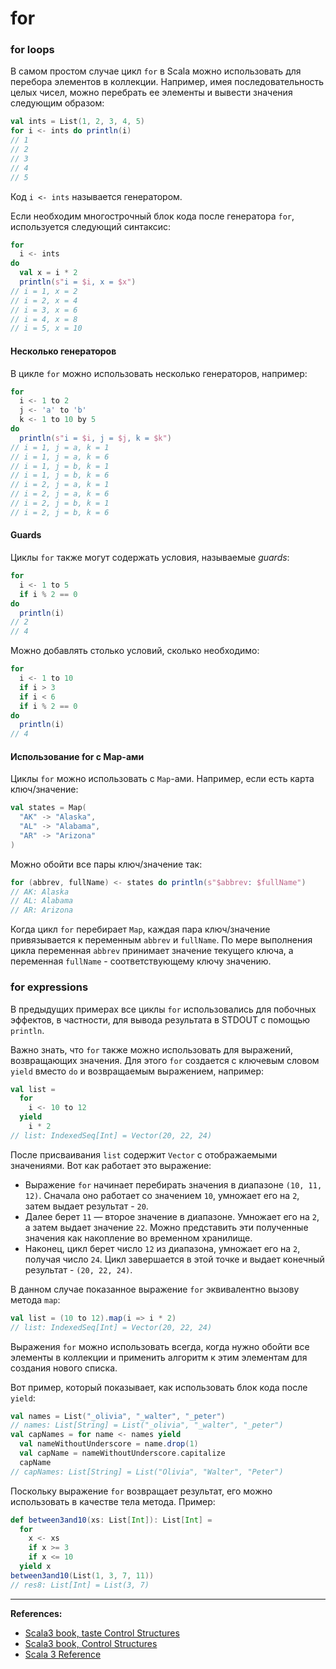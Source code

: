 # for

### for loops

В самом простом случае цикл `for` в Scala можно использовать для перебора элементов в коллекции.
Например, имея последовательность целых чисел, можно перебрать ее элементы и вывести значения следующим образом:

```scala
val ints = List(1, 2, 3, 4, 5)
for i <- ints do println(i)
// 1
// 2
// 3
// 4
// 5
```

Код `i <- ints` называется генератором.

Если необходим многострочный блок кода после генератора `for`, используется следующий синтаксис:

```scala
for
  i <- ints
do
  val x = i * 2
  println(s"i = $i, x = $x")
// i = 1, x = 2
// i = 2, x = 4
// i = 3, x = 6
// i = 4, x = 8
// i = 5, x = 10
```

#### Несколько генераторов

В цикле `for` можно использовать несколько генераторов, например:

```scala
for
  i <- 1 to 2
  j <- 'a' to 'b'
  k <- 1 to 10 by 5
do
  println(s"i = $i, j = $j, k = $k")
// i = 1, j = a, k = 1
// i = 1, j = a, k = 6
// i = 1, j = b, k = 1
// i = 1, j = b, k = 6
// i = 2, j = a, k = 1
// i = 2, j = a, k = 6
// i = 2, j = b, k = 1
// i = 2, j = b, k = 6
```

#### Guards

Циклы `for` также могут содержать условия, называемые _guards_:

```scala
for
  i <- 1 to 5
  if i % 2 == 0
do
  println(i)
// 2
// 4
```

Можно добавлять столько условий, сколько необходимо:

```scala
for
  i <- 1 to 10
  if i > 3
  if i < 6
  if i % 2 == 0
do
  println(i)
// 4
```

#### Использование for с Map-ами

Циклы `for` можно использовать с `Map`-ами.
Например, если есть карта ключ/значение:

```scala
val states = Map(
  "AK" -> "Alaska",
  "AL" -> "Alabama", 
  "AR" -> "Arizona"
)
```

Можно обойти все пары ключ/значение так:

```scala
for (abbrev, fullName) <- states do println(s"$abbrev: $fullName")
// AK: Alaska
// AL: Alabama
// AR: Arizona
```

Когда цикл `for` перебирает `Map`, каждая пара ключ/значение привязывается к переменным `abbrev` и `fullName`.
По мере выполнения цикла переменная `abbrev` принимает значение текущего ключа,
а переменная `fullName` - соответствующему ключу значению.

### for expressions

В предыдущих примерах все циклы `for` использовались для побочных эффектов,
в частности, для вывода результата в STDOUT с помощью `println`.

Важно знать, что `for` также можно использовать для выражений, возвращающих значения.
Для этого `for` создается с ключевым словом `yield` вместо `do` и возвращаемым выражением, например:

```scala
val list =
  for
    i <- 10 to 12
  yield
    i * 2
// list: IndexedSeq[Int] = Vector(20, 22, 24)
```

После присваивания `list` содержит `Vector` с отображаемыми значениями. Вот как работает это выражение:
- Выражение `for` начинает перебирать значения в диапазоне `(10, 11, 12)`. Сначала оно работает со значением `10`,
  умножает его на `2`, затем выдает результат - `20`.
- Далее берет `11` — второе значение в диапазоне. Умножает его на `2`,
  а затем выдает значение `22`. Можно представить эти полученные значения как накопление во временном хранилище.
- Наконец, цикл берет число `12` из диапазона, умножает его на `2`, получая число `24`.
  Цикл завершается в этой точке и выдает конечный результат - `(20, 22, 24)`.

В данном случае показанное выражение `for` эквивалентно вызову метода `map`:

```scala
val list = (10 to 12).map(i => i * 2)
// list: IndexedSeq[Int] = Vector(20, 22, 24)
```

Выражения `for` можно использовать всегда, когда нужно обойти все элементы в коллекции
и применить алгоритм к этим элементам для создания нового списка.

Вот пример, который показывает, как использовать блок кода после `yield`:

```scala
val names = List("_olivia", "_walter", "_peter")
// names: List[String] = List("_olivia", "_walter", "_peter")
val capNames = for name <- names yield
  val nameWithoutUnderscore = name.drop(1)
  val capName = nameWithoutUnderscore.capitalize
  capName
// capNames: List[String] = List("Olivia", "Walter", "Peter")
```

Поскольку выражение `for` возвращает результат, его можно использовать в качестве тела метода.
Пример:

```scala
def between3and10(xs: List[Int]): List[Int] =
  for
    x <- xs
    if x >= 3
    if x <= 10
  yield x
between3and10(List(1, 3, 7, 11)) 
// res8: List[Int] = List(3, 7)
```


---

**References:**
- [Scala3 book, taste Control Structures](https://docs.scala-lang.org/scala3/book/taste-control-structures.html)
- [Scala3 book, Control Structures](https://docs.scala-lang.org/scala3/book/control-structures.html)
- [Scala 3 Reference](https://docs.scala-lang.org/scala3/reference/changed-features/match-syntax.html)
